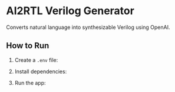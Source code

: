 # AI2RTL Verilog Generator

Converts natural language into synthesizable Verilog using OpenAI.

## How to Run

1. Create a `.env` file:


2. Install dependencies:


3. Run the app:

